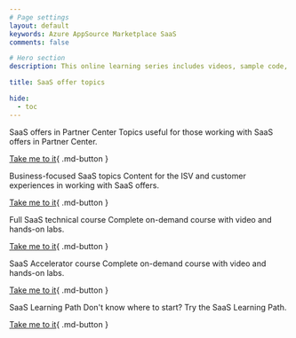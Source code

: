 ```yaml
---
# Page settings
layout: default
keywords: Azure AppSource Marketplace SaaS
comments: false

# Hero section
description: This online learning series includes videos, sample code, and hands-on labs meant to speed your time to publishing your custom SaaS offer on the Microsoft marketplace. If you are building a SaaS offer for the marketplace this learning series is for you.

title: SaaS offer topics

hide:
  - toc
---
```


<div class="sub-page-tile" markdown="1">
  <span class="linkless-heading">SaaS offers in Partner Center</span>
  Topics useful for those working with SaaS offers in Partner Center.

[Take me to it](/Mastering-the-Marketplace/partner-center/saas){ .md-button }
</div>

<div class="sub-page-tile" markdown="1">
  <span class="linkless-heading">Business-focused SaaS topics</span>
  Content for the ISV and customer experiences in working with SaaS offers.

[Take me to it](/Mastering-the-Marketplace/saas/general-topics){ .md-button }
</div>

<div class="sub-page-tile" markdown="1">
  <span class="linkless-heading">Full SaaS technical course</span>
  Complete on-demand course with video and hands-on labs.

[Take me to it](/Mastering-the-Marketplace/saas/tech-topics){ .md-button }
</div>

<div class="sub-page-tile" markdown="1">
  <span class="linkless-heading">SaaS Accelerator course</span>
  Complete on-demand course with video and hands-on labs.

[Take me to it](/Mastering-the-Marketplace/saas-accelerator){ .md-button }
</div>

<div class="sub-page-tile" markdown="1">
  <span class="linkless-heading">SaaS Learning Path</span>
  Don't know where to start? Try the SaaS Learning Path.

[Take me to it](/Mastering-the-Marketplace/learning-paths/saas-offers){ .md-button }
</div>
